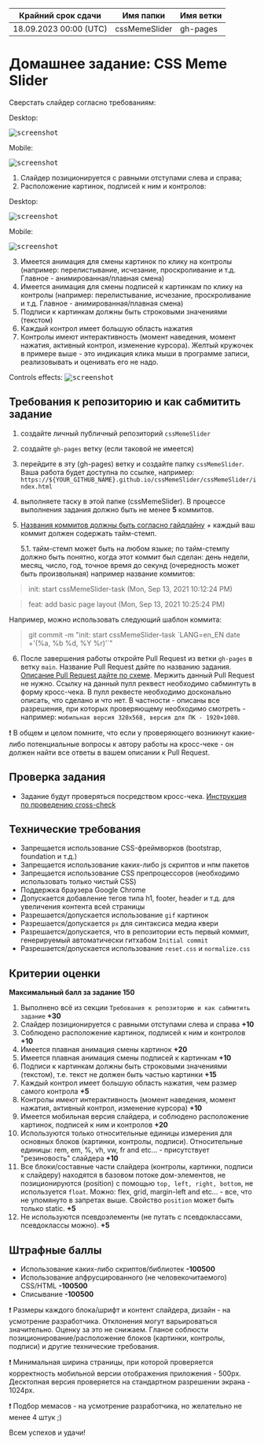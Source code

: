 | Крайний срок сдачи | Имя папки | Имя ветки |
| ----------- | ------------- | ------------- |
| 18.09.2023 00:00 (UTC) | cssMemeSlider | gh-pages |

# Домашнее задание: CSS Meme Slider

Сверстать слайдер согласно требованиям:

Desktop:

<kbd>![screenshot](assets/fullScreen.gif)</kbd>

Mobile:

<kbd>![screenshot](assets/mobileView.gif)</kbd>

1. Слайдер позиционируется с равными отступами слева и справа;
2. Расположение картинок, подписей к ним и контролов:

Desktop:

<kbd>![screenshot](assets/fullScreenGrid.png)</kbd>

Mobile:

<kbd>![screenshot](assets/mobileGrid.png)</kbd>

3. Имеется анимация для смены картинок по клику на контролы (например: перелистывание, исчезание, проскроливание и т.д. Главное - анимированная/плавная смена)
4. Имеется анимация для смены подписей к картинкам по клику на контролы (например: перелистывание, исчезание, проскроливание и т.д. Главное - анимированная/плавная смена)
5. Подписи к картинкам должны быть строковыми значениями (текстом)
6. Каждый контрол имеет большую область нажатия
7. Контролы имеют интерактивность (момент наведения, момент нажатия, активный контрол, изменение курсора). Желтый кружочек в примере выше - это индикация клика мыши в программе записи, реализовывать и оценивать его не надо.

Controls effects:
<kbd>![screenshot](assets/controlsEffects.gif)</kbd>

## Требования к репозиторию и как сабмитить задание
1. создайте личный публичный репозиторий `cssMemeSlider`
2. создайте `gh-pages` ветку (если таковой не имеется)
3. перейдите в эту (gh-pages) ветку и создайте папку `cssMemeSlider`. Ваша работа будет доступна по ссылке,
    например: `https://${YOUR_GITHUB_NAME}.github.io/cssMemeSlider/cssMemeSlider/index.html`
4. выполняете таску в этой папке (cssMemeSlider). В процессе выполнения задания должно быть не менее **5** коммитов.
5. [Названия коммитов должны быть согласно гайдлайну](https://docs.rs.school/#/git-convention) + каждый ваш коммит должен содержать тайм-стемп.

    5.1. тайм-стемп может быть на любом  языке; по тайм-стемпу должно быть понятно, когда этот коммит был сделан: день недели, месяц, число, год, точное время до секунд (очередность может быть произвольная) например название коммитов:
> init: start cssMemeSlider-task (Mon, Sep 13, 2021 10:12:24 PM)

> feat: add basic page layout (Mon, Sep 13, 2021 10:25:24 PM)

Например, можно использовать следующий шаблон коммита:
>git commit -m "init: start cssMemeSlider-task \`LANG=en_EN date +'(%a, %b %d, %Y %r)'`"
6. После завершения работы откройте Pull Request из ветки `gh-pages` в ветку `main`. Название Pull Request дайте по названию задания. [Описание Pull Request дайте по схеме](https://docs.rs.school/#/pull-request-review-process?id=%D0%A2%D1%80%D0%B5%D0%B1%D0%BE%D0%B2%D0%B0%D0%BD%D0%B8%D1%8F-%D0%BA-pull-request-pr). Мержить данный Pull Request не нужно. Ссылку на данный пулл реквест необходимо сабминтуть в форму кросс-чека. В пулл реквесте необходимо досконально описать, что сделано и что нет. В частности - описаны все разрешения, при которых проверяющему необходимо смотреть - например: `мобильная версия 320x568, версия для ПК - 1920×1080`.

❗ В общем и целом помните, что если у проверяющего возникнут какие-либо потенциальные вопросы к автору работы на кросс-чеке - он должен найти все ответы в вашем описании к Pull Request.

## Проверка задания

- Задание будут проверяться посредством кросс-чека. [Инструкция по проведению cross-check](https://docs.rs.school/#/cross-check-flow)

## Технические требования
- Запрещается использование CSS-фреймворков (bootstrap, foundation и т.д.)
- Запрещается использование каких-либо js скриптов и нпм пакетов
- Запрещается использование CSS препроцессоров (необходимо использовать только чистый CSS)
- Поддержка браузера Google Chrome
- Допускается добавление тегов типа h1, footer, header и т.д. для увеличения контента всей страницы
- Разрешается/допускается использование `gif` картинок
- Разрешается/допускается `px` для синтаксиса медиа квери
- Разрешается/допускается, что в репозитории есть первый коммит, генерируемый автоматически гитхабом `Initial commit`
- Разрешается/допускается использование `reset.css` и `normalize.css`

## Критерии оценки

**Максимальный балл за задание 150**

1. Выполнено всё из секции `Требования к репозиторию и как сабмитить задание` **+30**
2. Слайдер позиционируется с равными отступами слева и справа **+10**
3. Соблюдено расположение картинок, подписей к ним и контролов **+10**
4. Имеется плавная анимация смены картинок **+20**
5. Имеется плавная анимация смены подписей к картинкам **+10**
6. Подписи к картинкам должны быть строковыми значениями (текстом), т.е. текст не должен быть частью картинки **+15**
7. Каждый контрол имеет большую область нажатия, чем размер самого контрола **+5**
8. Контролы имеют интерактивность (момент наведения, момент нажатия, активный контрол, изменение курсора) **+10**
9. Имеется мобильная версия слайдера, и соблюдено расположение картинок, подписей к ним и контролов **+20**
10. Используются только относительные единицы измерения для основных блоков (картинки, контролы, подписи). Относительные единицы: rem, em, %, vh, vw, fr and etc...  - присутствует "резиновость" слайдера **+10**
11. Все блоки/составные части слайдера (контролы, картинки, подписи к слайдеру) находятся в базовом потоке дом-элементов, не позиционируются (position) с помощью `top, left, right, bottom`, не используется `float`. Можно: flex, grid, margin-left and etc... - все, что не упомянуто в запретах выше. Свойство `position` может быть только static. **+5**
12. Не используются псевдоэлементы (не путать с псевдоклассами, псевдоклассы можно). **+5**

## Штрафные баллы
- Использование каких-либо скриптов/библиотек **-100500**
- Использование апфрусцированного (не человекочитаемого) CSS/HTML **-100500**
- Списывание **-100500**

❗ Размеры каждого блока/шрифт и контент слайдера, дизайн - на усмотрение разработчика.  Отклонения могут варьироваться значительно. Оценку за это не снижаем. Гланое соблюсти позиционирование/расположение блоков (картинки, контролы, подписи) и другие технические требования.

❗ Минимальная ширина страницы, при которой проверяется корректность мобильной версии отображения приложения - 500рх. Десктопная версия проверяется на стандартном разрешении экрана - 1024px.

❗ Подбор мемасов - на усмотрение разработчика, но желательно не менее 4 штук ;)

Всем успехов и удачи!
